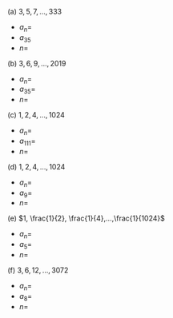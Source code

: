 (a) $3,5,7,...,333$
 - $a_{n} =$
 - $a_{35}$
 - $n =$
 
(b) $3,6,9,...,2019$
 -	$a_{n} =$
 -	$a_{35} =$
 -	$n =$

(c) $1,2,4,...,1024$
-	$a_{n} =$
-	$a_{111} =$
-	$n =$

(d) $1,2,4,...,1024$
-	$a_n =$
-	$a_9 =$
-	$n =$

(e) $1, \frac{1}{2}, \frac{1}{4},...,\frac{1}{1024}$
-	$a_n =$
-	$a_5 =$
-	$n =$

(f) $3,6,12,...,3072$
-	$a_n =$
-	$a_8 =$
-	$n =$